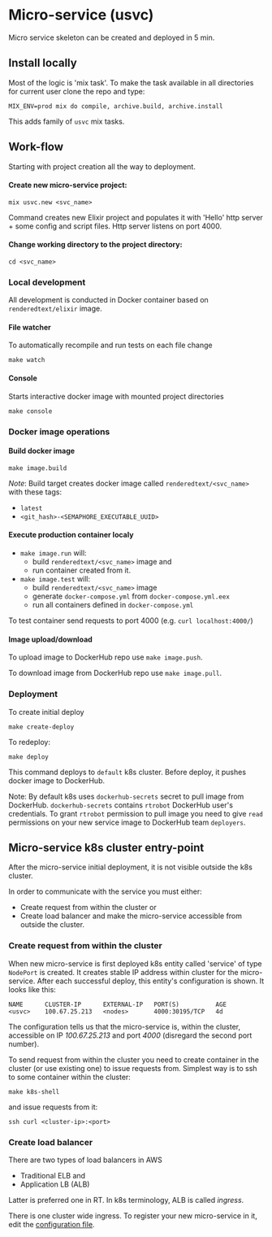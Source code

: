# Micro-service (usvc)
Micro service skeleton can be created and deployed in 5 min.

## Install locally
Most of the logic is 'mix task'.
To make the task available in all directories for current user
clone the repo and type:

```
MIX_ENV=prod mix do compile, archive.build, archive.install
```

This adds family of `usvc` mix tasks.

## Work-flow
Starting with project creation all the way to deployment.

#### Create new micro-service project:
```
mix usvc.new <svc_name>
```

Command creates new Elixir project and populates it with
'Hello' http server + some config and script files.
Http server listens on port 4000.

#### Change working directory to the project directory:
```
cd <svc_name>
```

### Local development
All development is conducted in Docker container based on `renderedtext/elixir` image.

#### File watcher
To automatically recompile and run tests on each file change
```
make watch
```

#### Console
Starts interactive docker image with mounted project directories
```
make console
```

### Docker image operations

#### Build docker image
```
make image.build
```

*Note*:
Build target creates docker image called `renderedtext/<svc_name>`
with these tags:
- `latest`
- `<git_hash>-<SEMAPHORE_EXECUTABLE_UUID>`

#### Execute production container localy
- `make image.run` will:
    - build `renderedtext/<svc_name>` image and
    - run container created from it.
- `make image.test` will:
    - build `renderedtext/<svc_name>` image
    - generate `docker-compose.yml` from `docker-compose.yml.eex`
    - run all containers defined in `docker-compose.yml`

To test container send requests to port 4000 (e.g. `curl localhost:4000/`)

#### Image upload/download
To upload image to DockerHub repo use `make image.push`.

To download image from DockerHub repo use `make image.pull`.

### Deployment
To create initial deploy
```
make create-deploy
```

To redeploy:
```
make deploy
```

This command deploys to `default` k8s cluster.
Before deploy, it pushes docker image to DockerHub.

Note: By default k8s uses `dockerhub-secrets` secret to pull image from DockerHub.
`dockerhub-secrets` contains `rtrobot` DockerHub user's credentials.
To grant `rtrobot` permission to pull image
you need to give `read` permissions on your new service image
to DockerHub team `deployers`.

## Micro-service k8s cluster entry-point
After the micro-service initial deployment, it is not visible outside the
k8s cluster.

In order to communicate with the service you must either:
- Create request from within the cluster or
- Create load balancer and make the micro-service accessible from outside the cluster.

### Create request from within the cluster
When new micro-service is first deployed k8s entity called 'service'
of type `NodePort` is created.
It creates stable IP address within cluster for the micro-service.
After each successful deploy, this entity's configuration is shown.
It looks like this:
```
NAME      CLUSTER-IP      EXTERNAL-IP   PORT(S)          AGE
<usvc>    100.67.25.213   <nodes>       4000:30195/TCP   4d
```

The configuration tells us that the micro-service is,
within the cluster, accessible on IP *100.67.25.213* and port *4000*
(disregard the second port number).

To send request from within the cluster you need to create container
in the cluster (or use existing one) to issue requests from.
Simplest way is to ssh to some container within the cluster:
```
make k8s-shell
```

and issue requests from it:
```
ssh curl <cluster-ip>:<port>
```

### Create load balancer
There are two types of load balancers in AWS
- Traditional ELB  and
- Application LB (ALB)

Latter is preferred one in RT.
In k8s terminology, ALB is called *ingress*.

There is one cluster wide ingress.
To register your new micro-service in it, edit the [configuration file](https://github.com/renderedtext/aws-k8s-ingress/blob/master/staging.yml).
